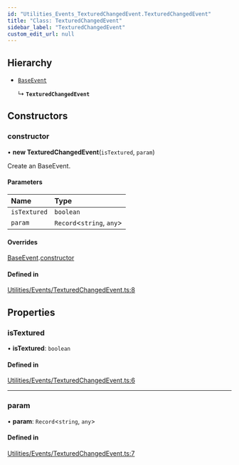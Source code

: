 ```yaml
---
id: "Utilities_Events_TexturedChangedEvent.TexturedChangedEvent"
title: "Class: TexturedChangedEvent"
sidebar_label: "TexturedChangedEvent"
custom_edit_url: null
---
```




## Hierarchy

- [`BaseEvent`](../Utilities_BaseEvent.BaseEvent)

  ↳ **`TexturedChangedEvent`**

## Constructors

### constructor

• **new TexturedChangedEvent**(`isTextured`, `param`)

Create an BaseEvent.

#### Parameters

| Name | Type |
| :------ | :------ |
| `isTextured` | `boolean` |
| `param` | `Record`<`string`, `any`\> |

#### Overrides

[BaseEvent](../Utilities_BaseEvent.BaseEvent).[constructor](../Utilities_BaseEvent.BaseEvent#constructor)

#### Defined in

[Utilities/Events/TexturedChangedEvent.ts:8](https://github.com/ZeaInc/zea-engine/blob/9ada8c18/src/Utilities/Events/TexturedChangedEvent.ts#L8)

## Properties

### isTextured

• **isTextured**: `boolean`

#### Defined in

[Utilities/Events/TexturedChangedEvent.ts:6](https://github.com/ZeaInc/zea-engine/blob/9ada8c18/src/Utilities/Events/TexturedChangedEvent.ts#L6)

___

### param

• **param**: `Record`<`string`, `any`\>

#### Defined in

[Utilities/Events/TexturedChangedEvent.ts:7](https://github.com/ZeaInc/zea-engine/blob/9ada8c18/src/Utilities/Events/TexturedChangedEvent.ts#L7)

